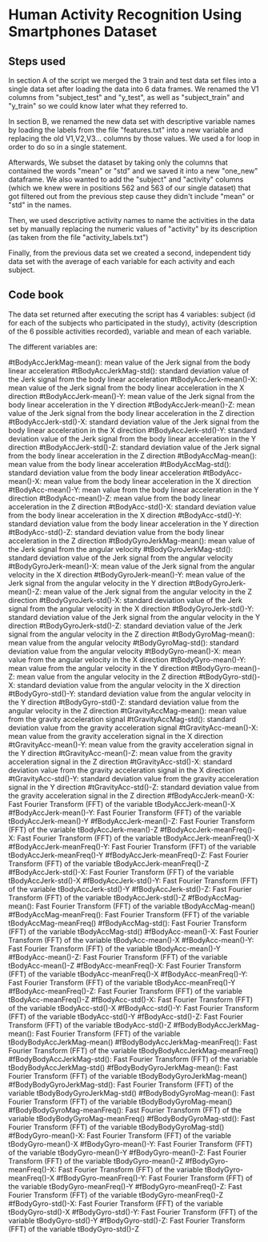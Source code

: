 Human Activity Recognition Using Smartphones Dataset
====================================================

Steps used
----------

In section A of the script we merged the 3 train and test data set files into a single data set after loading the data into 6 data frames. We renamed the V1 columns from "subject_test" and "y_test", as well as "subject_train" and "y_train" so we could know later what they referred to.

In section B, we renamed the new data set with descriptive variable names by loading the labels from the file "features.txt" into a new variable and replacing the old V1,V2,V3... columns by those values. We used a for loop in order to do so in a single statement. 

Afterwards, We subset the dataset by taking only the columns that contained the words "mean" or "std" and we saved it into a new "one_new" dataframe. We also wanted to add the "subject" and "activity" columns (which we knew were in positions 562 and 563 of our single dataset) that got filtered out from the previous step cause they didn't include "mean" or "std" in the names. 

Then, we used descriptive activity names to name the activities in the data set by manually replacing the numeric values of "activity" by its description (as taken from the file "activity_labels.txt")

Finally, from the previous data set we created a second, independent tidy data set with the average of each variable for each activity and each subject.


Code book
---------

The data set returned after executing the script has 4 variables: subject (id for each of the subjects who participated in the study), activity (description of the 6 possible activities recorded), variable and mean of each variable.

The different variables are:

#tBodyAccJerkMag-mean(): mean value of the Jerk signal from the body linear acceleration 
#tBodyAccJerkMag-std(): standard deviation value of the Jerk signal from the body linear acceleration 
#tBodyAccJerk-mean()-X: mean value of the Jerk signal from the body linear acceleration in the X direction
#tBodyAccJerk-mean()-Y: mean value of the Jerk signal from the body linear acceleration in the Y direction
#tBodyAccJerk-mean()-Z: mean value of the Jerk signal from the body linear acceleration in the Z direction
#tBodyAccJerk-std()-X: standard deviation value of the Jerk signal from the body linear acceleration in the X direction
#tBodyAccJerk-std()-Y: standard deviation value of the Jerk signal from the body linear acceleration in the Y direction
#tBodyAccJerk-std()-Z: standard deviation value of the Jerk signal from the body linear acceleration in the Z direction
#tBodyAccMag-mean(): mean value from the body linear acceleration 
#tBodyAccMag-std(): standard deviation value from the body linear acceleration 
#tBodyAcc-mean()-X: mean value from the body linear acceleration in the X direction
#tBodyAcc-mean()-Y: mean value from the body linear acceleration in the Y direction
#tBodyAcc-mean()-Z: mean value from the body linear acceleration in the Z direction
#tBodyAcc-std()-X: standard deviation value from the body linear acceleration in the X direction
#tBodyAcc-std()-Y: standard deviation value from the body linear acceleration in the Y direction
#tBodyAcc-std()-Z: standard deviation value from the body linear acceleration in the Z direction
#tBodyGyroJerkMag-mean(): mean value of the Jerk signal from the angular velocity 
#tBodyGyroJerkMag-std(): standard deviation value of the Jerk signal from the angular velocity 
#tBodyGyroJerk-mean()-X: mean value of the Jerk signal from the angular velocity in the X direction
#tBodyGyroJerk-mean()-Y: mean value of the Jerk signal from the angular velocity in the Y direction
#tBodyGyroJerk-mean()-Z: mean value of the Jerk signal from the angular velocity in the Z direction
#tBodyGyroJerk-std()-X: standard deviation value of the Jerk signal from the angular velocity in the X direction
#tBodyGyroJerk-std()-Y: standard deviation value of the Jerk signal from the angular velocity in the Y direction
#tBodyGyroJerk-std()-Z: standard deviation value of the Jerk signal from the angular velocity in the Z direction
#tBodyGyroMag-mean(): mean value from the angular velocity
#tBodyGyroMag-std(): standard deviation value from the angular velocity
#tBodyGyro-mean()-X: mean value from the angular velocity in the X direction
#tBodyGyro-mean()-Y: mean value from the angular velocity in the Y direction
#tBodyGyro-mean()-Z: mean value from the angular velocity in the Z direction
#tBodyGyro-std()-X: standard deviation value from the angular velocity in the X direction
#tBodyGyro-std()-Y: standard deviation value from the angular velocity in the Y direction
#tBodyGyro-std()-Z: standard deviation value from the angular velocity in the Z direction
#tGravityAccMag-mean(): mean value from the gravity acceleration signal
#tGravityAccMag-std(): standard deviation value from the gravity acceleration signal
#tGravityAcc-mean()-X: mean value from the gravity acceleration signal in the X direction
#tGravityAcc-mean()-Y: mean value from the gravity acceleration signal in the Y direction
#tGravityAcc-mean()-Z: mean value from the gravity acceleration signal in the Z direction
#tGravityAcc-std()-X: standard deviation value from the gravity acceleration signal in the X direction
#tGravityAcc-std()-Y: standard deviation value from the gravity acceleration signal in the Y direction 
#tGravityAcc-std()-Z: standard deviation value from the gravity acceleration signal in the Z direction
#fBodyAccJerk-mean()-X: Fast Fourier Transform (FFT) of the variable tBodyAccJerk-mean()-X
#fBodyAccJerk-mean()-Y: Fast Fourier Transform (FFT) of the variable tBodyAccJerk-mean()-Y
#fBodyAccJerk-mean()-Z: Fast Fourier Transform (FFT) of the variable tBodyAccJerk-mean()-Z
#fBodyAccJerk-meanFreq()-X: Fast Fourier Transform (FFT) of the variable tBodyAccJerk-meanFreq()-X
#fBodyAccJerk-meanFreq()-Y: Fast Fourier Transform (FFT) of the variable tBodyAccJerk-meanFreq()-Y
#fBodyAccJerk-meanFreq()-Z: Fast Fourier Transform (FFT) of the variable tBodyAccJerk-meanFreq()-Z
#fBodyAccJerk-std()-X: Fast Fourier Transform (FFT) of the variable tBodyAccJerk-std()-X
#fBodyAccJerk-std()-Y: Fast Fourier Transform (FFT) of the variable tBodyAccJerk-std()-Y
#fBodyAccJerk-std()-Z: Fast Fourier Transform (FFT) of the variable tBodyAccJerk-std()-Z
#fBodyAccMag-mean(): Fast Fourier Transform (FFT) of the variable tBodyAccMag-mean()
#fBodyAccMag-meanFreq(): Fast Fourier Transform (FFT) of the variable tBodyAccMag-meanFreq()
#fBodyAccMag-std(): Fast Fourier Transform (FFT) of the variable tBodyAccMag-std()
#fBodyAcc-mean()-X: Fast Fourier Transform (FFT) of the variable tBodyAcc-mean()-X
#fBodyAcc-mean()-Y: Fast Fourier Transform (FFT) of the variable tBodyAcc-mean()-Y
#fBodyAcc-mean()-Z: Fast Fourier Transform (FFT) of the variable tBodyAcc-mean()-Z
#fBodyAcc-meanFreq()-X: Fast Fourier Transform (FFT) of the variable tBodyAcc-meanFreq()-X
#fBodyAcc-meanFreq()-Y: Fast Fourier Transform (FFT) of the variable tBodyAcc-meanFreq()-Y
#fBodyAcc-meanFreq()-Z: Fast Fourier Transform (FFT) of the variable tBodyAcc-meanFreq()-Z
#fBodyAcc-std()-X: Fast Fourier Transform (FFT) of the variable tBodyAcc-std()-X
#fBodyAcc-std()-Y: Fast Fourier Transform (FFT) of the variable tBodyAcc-std()-Y
#fBodyAcc-std()-Z: Fast Fourier Transform (FFT) of the variable tBodyAcc-std()-Z
#fBodyBodyAccJerkMag-mean(): Fast Fourier Transform (FFT) of the variable tBodyBodyAccJerkMag-mean()
#fBodyBodyAccJerkMag-meanFreq(): Fast Fourier Transform (FFT) of the variable tBodyBodyAccJerkMag-meanFreq()
#fBodyBodyAccJerkMag-std(): Fast Fourier Transform (FFT) of the variable tBodyBodyAccJerkMag-std()
#fBodyBodyGyroJerkMag-mean(): Fast Fourier Transform (FFT) of the variable tBodyBodyGyroJerkMag-mean()
#fBodyBodyGyroJerkMag-std(): Fast Fourier Transform (FFT) of the variable tBodyBodyGyroJerkMag-std()
#fBodyBodyGyroMag-mean(): Fast Fourier Transform (FFT) of the variable tBodyBodyGyroMag-mean()
#fBodyBodyGyroMag-meanFreq(): Fast Fourier Transform (FFT) of the variable tBodyBodyGyroMag-meanFreq()
#fBodyBodyGyroMag-std(): Fast Fourier Transform (FFT) of the variable tBodyBodyGyroMag-std()
#fBodyGyro-mean()-X: Fast Fourier Transform (FFT) of the variable tBodyGyro-mean()-X
#fBodyGyro-mean()-Y: Fast Fourier Transform (FFT) of the variable tBodyGyro-mean()-Y
#fBodyGyro-mean()-Z: Fast Fourier Transform (FFT) of the variable tBodyGyro-mean()-Z
#fBodyGyro-meanFreq()-X: Fast Fourier Transform (FFT) of the variable tBodyGyro-meanFreq()-X
#fBodyGyro-meanFreq()-Y: Fast Fourier Transform (FFT) of the variable tBodyGyro-meanFreq()-Y
#fBodyGyro-meanFreq()-Z: Fast Fourier Transform (FFT) of the variable tBodyGyro-meanFreq()-Z
#fBodyGyro-std()-X: Fast Fourier Transform (FFT) of the variable tBodyGyro-std()-X
#fBodyGyro-std()-Y: Fast Fourier Transform (FFT) of the variable tBodyGyro-std()-Y
#fBodyGyro-std()-Z: Fast Fourier Transform (FFT) of the variable tBodyGyro-std()-Z
